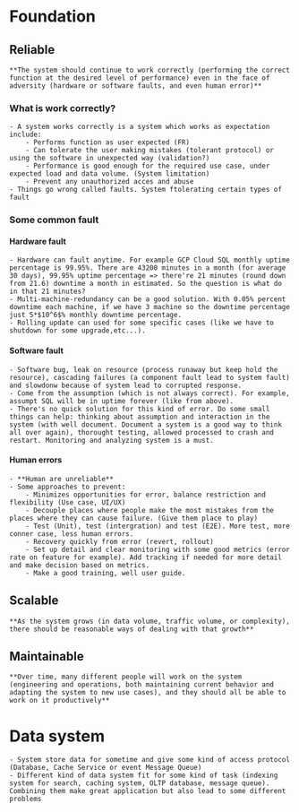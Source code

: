 # Foundation
## Reliable
    **The system should continue to work correctly (performing the correct function at the desired level of performance) even in the face of adversity (hardware or software faults, and even human error)**
### What is work correctly?
    - A system works correctly is a system which works as expectation include:
        - Performs function as user expected (FR)
        - Can tolerate the user making mistakes (tolerant protocol) or using the software in unexpected way (validation?)
        - Performance is good enough for the required use case, under expected load and data volume. (System limitation)
        - Prevent any unauthorized acces and abuse
    - Things go wrong called faults. System ftolerating certain types of fault 
### Some common fault
#### Hardware fault
    - Hardware can fault anytime. For example GCP Cloud SQL monthly uptime percentage is 99.95%. There are 43200 minutes in a month (for average 30 days), 99.95% uptime percentage => there're 21 minutes (round down from 21.6) downtime a month in estimated. So the question is what do in that 21 minutes?
    - Multi-machine-redundancy can be a good solution. With 0.05% percent downtime each machine, if we have 3 machine so the downtime percentage just 5*$10^6$% monthly downtime percentage.
    - Rolling update can used for some specific cases (like we have to shutdown for some upgrade,etc...).
#### Software fault
    - Software bug, leak on resource (process runaway but keep hold the resource), cascading failures (a component fault lead to system fault) and slowdonw because of system lead to corrupted response.
    - Come from the assumption (which is not always correct). For example, assumpt SQL will be in uptime forever (like from above).
    - There's no quick solution for this kind of error. Do some small things can help: thinking about assumption and interaction in the system (with well document. Document a system is a good way to think all over again), thorought testing, allowed processed to crash and restart. Monitoring and analyzing system is a must.
#### Human errors
    - **Human are unreliable** 
    - Some approaches to prevent: 
        - Minimizes opportunities for error, balance restriction and flexibility (Use case, UI/UX)
        - Decouple places where people make the most mistakes from the places where they can cause failure. (Give them place to play)
        - Test (Unit), test (intergration) and test (E2E). More test, more conner case, less human errors.
        - Recovery quickly from error (revert, rollout)
        - Set up detail and clear monitoring with some good metrics (error rate on feature for example). Add tracking if needed for more detail and make decision based on metrics.
        - Make a good training, well user guide.
## Scalable
    **As the system grows (in data volume, traffic volume, or complexity), there should be reasonable ways of dealing with that growth**
## Maintainable
    **Over time, many different people will work on the system (engineering and operations, both maintaining current behavior and adapting the system to new use cases), and they should all be able to work on it productively**

# Data system
    - System store data for sometime and give some kind of access protocol (Database, Cache Service or event Message Queue)
    - Different kind of data system fit for some kind of task (indexing system for search, caching system, OLTP database, message queue). Combining them make great application but also lead to some different problems